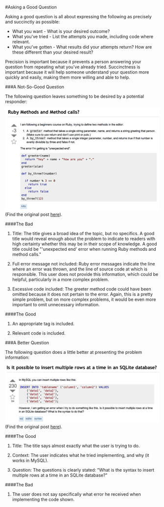 #Asking a Good Question


Asking a good question is all about expressing the following as precisely and succinctly as possible:
* What you want - What is your desired outcome?
* What you've tried - List the attempts you made, including code where relevant.
* What you've gotten - What results did your attempts return? How are these different than your desired result?

Precision is important because it prevents a person answering your question from repeating what you've already tried. Succinctness is important because it will help someone understand your question more quickly and easily, making them more willing and able to help.

###A Not-So-Good Question

The following question leaves something to be desired by a potential responder:

<img src="/images/bad-question-example.png">
(Find the original post <a href="http://stackoverflow.com/questions/25030544/ruby-methods-and-method-calls">here</a>).

####The Bad

1. Title: The title gives a broad idea of the topic, but no specifics. A good title would reveal enough about the problem to indicate to readers with high certainty whether this may be in their scope of knowledge. A good title could be "'unexpected end' error when running Ruby methods and method calls."

2. Full error message not included: Ruby error messages indicate the line where an error was thrown, and the line of source code at which is responsible. This user does not provide this information, which could be helpful, particularly in a more complex problem.

3. Excessive code included: The greeter method code could have been omitted because it does not pertain to the error. Again, this is a pretty simple problem, but on more complex problems, it would be even more important to omit unnecessary information.


####The Good

1. An appropriate tag is included.

2. Relevant code is included.


###A Better Question

The following question does a little better at presenting the problem information:

<img src="/images/good-question-example.png">
(Find the original post <a href="http://stackoverflow.com/questions/1609637/is-it-possible-to-insert-multiple-rows-at-a-time-in-an-sqlite-database">here</a>).

####The Good

1. Title: The title says almost exactly what the user is trying to do.

2. Context: The user indicates what he tried implementing, and why (it works in MySQL).

3. Question: The questions is clearly stated: "What is the syntax to insert multiple rows at a time in an SQLite database?"


####The Bad

1. The user does not say specifically what error he received when implementing the code shown.